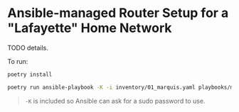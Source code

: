 # Ansible-managed Router Setup for a "Lafayette" Home Network

TODO details.

To run:

```sh
poetry install
```

```sh
poetry run ansible-playbook -K -i inventory/01_marquis.yaml playbooks/main.yaml
```

> `-K` is included so Ansible can ask for a sudo password to use.
